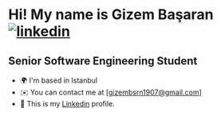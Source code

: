 Hi! My name is Gizem Başaran [](https://user-images.githubusercontent.com/18350557/176309783-0785949b-9127-417c-8b55-ab5a4333674e.gif) 
[![linkedin](https://img.shields.io/badge/Linkedin-000000?style=for-the-badge&logo=Linkedin&logoColor=white)](https://www.linkedin.com/in/gizem-b-900506171/)
============================================

Senior Software Engineering Student
------------------------------------

* 🌍  I'm based in Istanbul
* ✉️  You can contact me at [gizembsrn1907@gmail.com]
* 🚀  This is my [Linkedin](https://www.linkedin.com/in/gizem-b-900506171/) profile.



